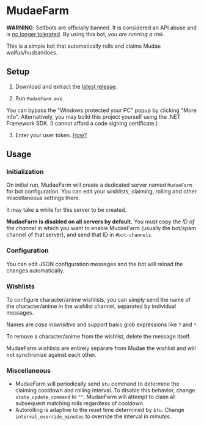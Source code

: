 # MudaeFarm

**WARNING**: Selfbots are officially banned. It is considered an API abuse and is [no longer tolerated](https://support.discordapp.com/hc/en-us/articles/115002192352-Automated-user-accounts-self-bots-). By using this bot, *you are running a risk*.

This is a simple bot that automatically rolls and claims Mudae waifus/husbandoes.

## Setup

1. Download and extract the [latest release](https://github.com/chiyadev/MudaeFarm/releases/latest/download/MudaeFarm.zip).

2. Run `MudaeFarm.exe`.

You can bypass the "Windows protected your PC" popup by clicking "More info". Alternatively, you may build this project yourself using the .NET Framework SDK. (I cannot afford a code signing certificate.)

3. Enter your user token. [How?](https://github.com/chiyadev/MudaeFarm/blob/master/User%20tokens.md)

## Usage

### Initialization

On initial run, MudaeFarm will create a dedicated server named `MudaeFarm` for bot configuration. You can edit your wishlists, claiming, rolling and other miscellaneous settings there.

It may take a while for this server to be created.

**MudaeFarm is disabled on all servers by default.** You must copy the *ID of the channel* in which you want to enable MudaeFarm (usually the bot/spam channel of that server), and send that ID in `#bot-channels`.

### Configuration

You can edit JSON configuration messages and the bot will reload the changes automatically.

### Wishlists

To configure character/anime wishlists, you can simply send the name of the character/anime in the wishlist channel, separated by individual messages.

Names are *case insensitive* and support basic glob expressions like `?` and `*`.

To remove a character/anime from the wishlist, delete the message itself.

MudaeFarm wishlists are entirely separate from Mudae the wishlist and will not synchronize against each other.

### Miscellaneous

- MudaeFarm will periodically send `$tu` command to determine the claiming cooldown and rolling interval. To disable this behavior, change `state_update_command` to `""`. MudaeFarm will attempt to claim all subsequent matching rolls regardless of cooldown.
- Autorolling is adaptive to the reset time determined by `$tu`. Change `interval_override_minutes` to override the interval in *minutes*.
